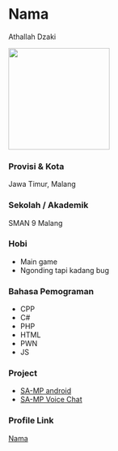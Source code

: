 # Nama
Athallah Dzaki

<img src="https://cdn.discordapp.com/emojis/715470782272110673.gif?v=1" width="200" height="200" align="center"/>

### Provisi & Kota

Jawa Timur, Malang

### Sekolah / Akademik

SMAN 9 Malang

### Hobi

- Main game
- Ngonding tapi kadang bug

### Bahasa Pemograman 

- CPP
- C#
- PHP
- HTML
- PWN
- JS

### Project

- [SA-MP android](https://github.com/AthallahDzaki/SAMPMobile)
- [SA-MP Voice Chat](https://github.com/AthallahDzaki/sampvoice-1)


### Profile Link

[Nama](https://github.com/AthallahDzaki)
